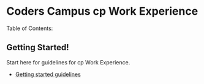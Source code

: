 # Coders Campus cp Work Experience


Table of Contents:

## Getting Started!
Start here for guidelines for cp Work Experience.
- [Getting started guidelines](../item/CP_WORK_EXPERIENCE_README.md)